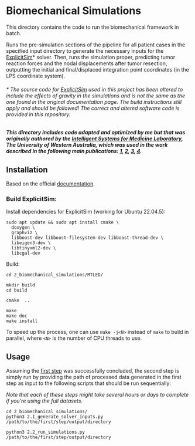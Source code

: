 # Biomechanical Simulations
This directory contains the code to run the biomechanical framework in batch. 

Runs the pre-simulation sections of the pipeline for all patient cases in the specified input directory to generate the necessary inputs for the [ExplicitSim](https://bitbucket.org/explicitsim/explicitsim/src/master/)* solver. Then, runs the simulation proper, predicting tumor reaction forces and the nodal displacements after tumor resection, outputting the initial and final/displaced integration point coordinates (in the LPS coordinate system).

###### \* The source code for [ExplicitSim](https://bitbucket.org/explicitsim/explicitsim/src/master/) used in this project has been altered to include the effects of gravity in the simulations and is not the same as the one found in the original documentation page. The build instructions still apply and should be followed! The correct and altered software code is provided in this repository.

##### This directory includes code adapted and optimized by me but that was originally authored by the [Intelligent Systems for Medicine Laboratory](https://isml.ecm.uwa.edu.au/ISML/index.php?title=ISML_Main_Page), The University of Western Australia, which was used in the work described in the following main publications: [1](https://doi.org/10.1016/j.media.2019.06.004), [2](http://dx.doi.org/10.1002/cnm.3539), [3](https://doi.org/10.1016/j.compbiomed.2022.105271), [4](http://dx.doi.org/10.1007/s11548-023-02881-7).

## Installation
Based on the official [documentation](https://bitbucket.org/explicitsim/explicitsim/src/c6109a36474d539e27fefb0bef390d596d7aac51/INSTALL.md).

### Build ExplicitSim:
Install dependencies for ExplicitSim (working for Ubuntu 22.04.5):
```
sudo apt update && sudo apt install cmake \
  doxygen \
  graphviz \
  libboost-dev libboost-filesystem-dev libboost-thread-dev \
  libeigen3-dev \
  libtinyxml2-dev \
  libcgal-dev
```
Build:
```
cd 2_biomechanical_simulations/MTLED/

mkdir build
cd build

cmake  ..

make
make doc
make install
```
To speed up the process, one can use `make -j<N>` instead of `make` to build in parallel, where `<N>` is the number of CPU threads to use.

## Usage
Assuming the [first step](1_dataset_processing) was successfully concluded, the second step is simply run by providing the path of processed data generated in the first step as input to the following scripts that should be run sequentially:

*Note that each of these steps might take several hours or days to complete if you're using the full datasets.*
```
cd 2_biomechanical_simulations/
python3 2.1_generate_solver_inputs.py /path/to/the/first/step/output/directory
```
```
python3 2.2_run_simulations.py /path/to/the/first/step/output/directory
```
<!---
###### The scripts inside the `2_biomechanical_simulations/simulation_pipeline/` [subdirectory](2_biomechanical_simulations/simulation_pipeline/) should, in theory, be able to run individually with the command line for a single case at a time, instead of running the main script which processes a full directory in batch. However, this hasn't been fully tested.
-->
